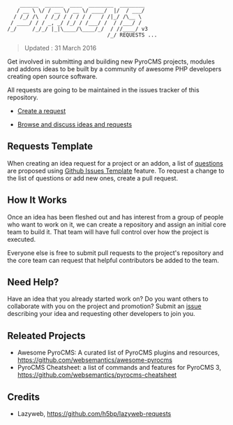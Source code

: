 ```
    ______  ______  ____  ________  ________
   / __ \ \/ / __ \/ __ \/ ____/  |/  / ___/
  / /_/ /\  / /_/ / / / / /   / /|_/ /\__ \ 
 / ____/ / / _, _/ /_/ / /___/ /  / /___/ / 
/_/     /_/_/ |_|\____/\____/_/  / //____/ v3
                                /_/ REQUESTS ...
```
> Updated : 31 March 2016

Get involved in submitting and building new PyroCMS projects, modules and addons ideas to be built by a community of awesome PHP developers creating open source software. 

All requests are going to be maintained in the issues tracker of this repository.

- [Create a request](https://github.com/websemantics/pyrocms-requests/issues/new)

- [Browse and discuss ideas and requests](https://github.com/websemantics/pyrocms-requests/issues)


## Requests Template

When creating an idea request for a project or an addon, a list of [questions](https://github.com/websemantics/pyrocms-requests/blob/master/ISSUE_TEMPLATE) are proposed using [Github Issues Template](https://github.com/blog/2111-issue-and-pull-request-templates) feature. To request a change to the list of questions or add new ones, create a pull request.


## How It Works

Once an idea has been fleshed out and has interest from a group of people who want to work on it, we can create a repository and assign an initial core team to build it. That team will have full control over how the project is executed.

Everyone else is free to submit pull requests to the project's repository and the core team can request that helpful contributors be added to the team.


## Need Help?

Have an idea that you already started work on? Do you want others to collaborate with you on the project and promotion? Submit an [issue](https://github.com/websemantics/pyrocms-requests/issues/new) describing your idea and requesting other developers to join you.


## Releated Projects

- Awesome PyroCMS: A curated list of PyroCMS plugins and resources, https://github.com/websemantics/awesome-pyrocms
- PyroCMS Cheatsheet: a list of commands and features for PyroCMS 3, https://github.com/websemantics/pyrocms-cheatsheet


## Credits

- Lazyweb, https://github.com/h5bp/lazyweb-requests





